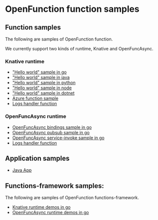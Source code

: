 # OpenFunction function samples

## Function samples

The following are samples of OpenFunction function.

We currently support two kinds of runtime, Knative and OpenFuncAsync.

### Knative runtime

- ["Hello world" sample in go](functions/Knative/hello-world-go)
- ["Hello world" sample in java](functions/Knative/hello-world-java)
- ["Hello world" sample in python](functions/Knative/hello-world-python)
- ["Hello world" sample in node](functions/Knative/hello-world-node)
- ["Hello world" sample in dotnet](functions/Knative/hello-world-dotnet)
- [Azure function sample](functions/Knative/azure-func-go)
- [Logs handler function](functions/Knative/logs-handler-function)

### OpenFuncAsync runtime

- [OpenFuncAsync bindings sample in go](functions/OpenFuncAsync/bindings)
- [OpenFuncAsync pubsub sample in go](functions/OpenFuncAsync/pubsub)
- [OpenFuncAsync service-invoke sample in go](functions/OpenFuncAsync/service-invoke)
- [Logs handler function](functions/OpenFuncAsync/logs-handler-function)

## Application samples

- [Java App](apps/sample-apps-java-maven.yaml)

## Functions-framework samples:

The following are samples of OpenFunction functions-framework.

- [Knative runtime demos in go](functions-framework/golang/Knative)
- [OpenFuncAsync runtime demos in go](functions-framework/golang/OpenFuncAsync)

